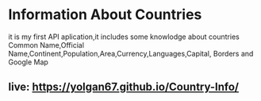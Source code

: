 
# Information About Countries 

it is my first API aplication,it includes some knowlodge about countries
Common Name,Official Name,Continent,Population,Area,Currency,Languages,Capital, Borders
and Google Map

## live:  https://yolgan67.github.io/Country-Info/
